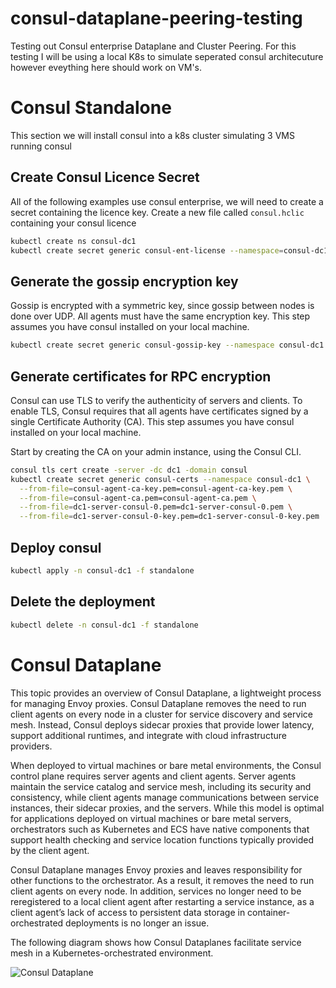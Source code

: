# consul-dataplane-peering-testing
Testing out Consul enterprise Dataplane and Cluster Peering. For this testing I will be using a local K8s to simulate seperated consul architecuture however eveything here should work on VM's.

# Consul Standalone
This section we will install consul into a k8s cluster simulating 3 VMS running consul

## Create Consul Licence Secret
All of the following examples use consul enterprise, we will need to create a secret containing the licence key. Create a new file called `consul.hclic` containing your consul licence
```bash
kubectl create ns consul-dc1
kubectl create secret generic consul-ent-license --namespace=consul-dc1 --from-file=key=consul.hclic
```

## Generate the gossip encryption key
Gossip is encrypted with a symmetric key, since gossip between nodes is done over UDP. All agents must have the same encryption key. This step assumes you have consul installed on your local machine.

```bash
kubectl create secret generic consul-gossip-key --namespace consul-dc1 --from-literal=key="$(consul keygen)"
```

## Generate certificates for RPC encryption
Consul can use TLS to verify the authenticity of servers and clients. To enable TLS, Consul requires that all agents have certificates signed by a single Certificate Authority (CA). This step assumes you have consul installed on your local machine.

Start by creating the CA on your admin instance, using the Consul CLI.

```bash
consul tls cert create -server -dc dc1 -domain consul
kubectl create secret generic consul-certs --namespace consul-dc1 \
  --from-file=consul-agent-ca-key.pem=consul-agent-ca-key.pem \
  --from-file=consul-agent-ca.pem=consul-agent-ca.pem \
  --from-file=dc1-server-consul-0.pem=dc1-server-consul-0.pem \
  --from-file=dc1-server-consul-0-key.pem=dc1-server-consul-0-key.pem
```

## Deploy consul
```bash
kubectl apply -n consul-dc1 -f standalone
```

## Delete the deployment
```bash
kubectl delete -n consul-dc1 -f standalone
```


# Consul Dataplane
This topic provides an overview of Consul Dataplane, a lightweight process for managing Envoy proxies. Consul Dataplane removes the need to run client agents on every node in a cluster for service discovery and service mesh. Instead, Consul deploys sidecar proxies that provide lower latency, support additional runtimes, and integrate with cloud infrastructure providers.

When deployed to virtual machines or bare metal environments, the Consul control plane requires server agents and client agents. Server agents maintain the service catalog and service mesh, including its security and consistency, while client agents manage communications between service instances, their sidecar proxies, and the servers. While this model is optimal for applications deployed on virtual machines or bare metal servers, orchestrators such as Kubernetes and ECS have native components that support health checking and service location functions typically provided by the client agent.

Consul Dataplane manages Envoy proxies and leaves responsibility for other functions to the orchestrator. As a result, it removes the need to run client agents on every node. In addition, services no longer need to be reregistered to a local client agent after restarting a service instance, as a client agent’s lack of access to persistent data storage in container-orchestrated deployments is no longer an issue.

The following diagram shows how Consul Dataplanes facilitate service mesh in a Kubernetes-orchestrated environment.

![Consul Dataplane](./docs/assets.avif)
